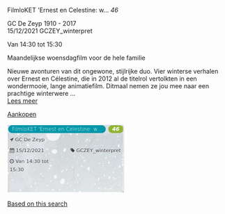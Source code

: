 FilmloKET 'Ernest en Celestine: w... *46*

GC De Zeyp 1910 - 2017  
15/12/2021 GCZEY\_winterpret  

Van 14:30 tot 15:30

  

  

Maandelijkse woensdagfilm voor de hele familie  
  
Nieuwe avonturen van dit ongewone, stijlrijke duo. Vier winterse verhalen over Ernest en Célestine, die in 2012 al de titelrol vertolkten in een wondermooie, lange animatiefilm. Ditmaal nemen ze jou mee naar een prachtige winterwere  ...  
[Lees meer](https://tickets.vgc.be/activity/subscribe/GCZEY_winterpret)

[Aankopen](https://tickets.vgc.be/ticketingActivity/subscribe/GCZEY_winterpret)

![](64072.png)

[Based on this search](https://tickets.vgc.be/activity/index?&vrijeplaatsen=1&Age%5B%5D=3%2C5&entity=276)